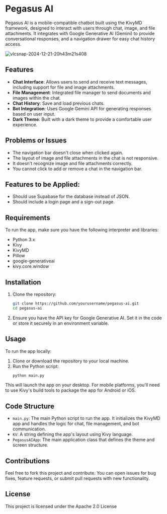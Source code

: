 # Pegasus AI

Pegasus AI is a mobile-compatible chatbot built using the KivyMD framework, designed to interact with users through chat, image, and file attachments. It integrates with Google Generative AI (Gemini) to provide conversational responses, and a navigation drawer for easy chat history access.


![vlcsnap-2024-12-21-20h43m21s408](https://github.com/user-attachments/assets/ee3c4978-9778-44bb-9ad4-58c558ddef30)

## Features

- **Chat Interface**: Allows users to send and receive text messages, including support for file and image attachments.
- **File Management**: Integrated file manager to send documents and images within the chat.
- **Chat History**: Save and load previous chats.
- **Bot Integration**: Uses Google Gemini API for generating responses based on user input.
- **Dark Theme**: Built with a dark theme to provide a comfortable user experience.

## Problems or Issues
- The navigation bar doesn't close when clicked again.
- The layout of image and file attachments in the chat is not responsive.
- It doesn't recognize image and file attachments correctly.
- You cannot click to add or remove a chat in the navigation bar.
## Features to be Applied:
- Should use Supabase for the database instead of JSON.
- Should include a login page and a sign-out page.

## Requirements

To run the app, make sure you have the following interpreter and libraries:

- Python 3.x
- Kivy
- KivyMD
- Pillow
- google-generativeai
- kivy.core.window

## Installation

1. Clone the repository:
   ```bash
   git clone https://github.com/yourusername/pegasus-ai.git
   cd pegasus-ai
   ```

2. Ensure you have the API key for Google Generative AI. Set it in the code or store it securely in an environment variable.

## Usage

To run the app locally:

1. Clone or download the repository to your local machine.
2. Run the Python script:
   ```bash
   python main.py
   ```

This will launch the app on your desktop. For mobile platforms, you'll need to use Kivy's build tools to package the app for Android or iOS.

## Code Structure

- `main.py`: The main Python script to run the app. It initializes the KivyMD app and handles the logic for chat, file management, and bot communication.
- `KV`: A string defining the app's layout using Kivy language.
- `PegasusAIApp`: The main application class that defines the theme and screen structure.

## Contributions

Feel free to fork this project and contribute. You can open issues for bug fixes, feature requests, or submit pull requests with new functionality.

## License

This project is licensed under the Apache 2.0 License
